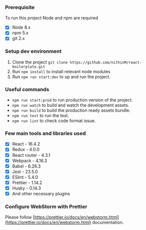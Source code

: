 ### Prerequisite

To run this project Node and npm are required

- [x] Node 8.x
- [x] npm 5.x
- [x] git 2.x

### Setup dev environment

1. Clone the project `git clone https://github.com/nithinM/react-boilerplate.git`
2. Run `npm install` to install relevant node modules
3. Run `npm run start:dev` to up and run the project.

### Useful commands

- `npm run start:prod` to run production version of the project.
- `npm run watch` to build and watch the development assets.
- `npm run build` to build the production ready assets bundle.
- `npm run test` to run the test.
- `npm run lint` to check code format issue.

### Few main tools and libraries used

- [x] React - 16.4.2
- [x] Redux - 4.0.0
- [x] React router - 4.3.1
- [x] Webpack - 4.16.3
- [x] Babel - 6.26.3
- [x] Jest - 23.5.0
- [x] ESlint - 5.4.0
- [x] Prettier - 1.14.2
- [x] Husky - 0.14.3
- [x] And other necessary plugins

### Configure WebStorm with Prettier

Please follow [https://prettier.io/docs/en/webstorm.html](https://prettier.io/docs/en/webstorm.html) documentation.
